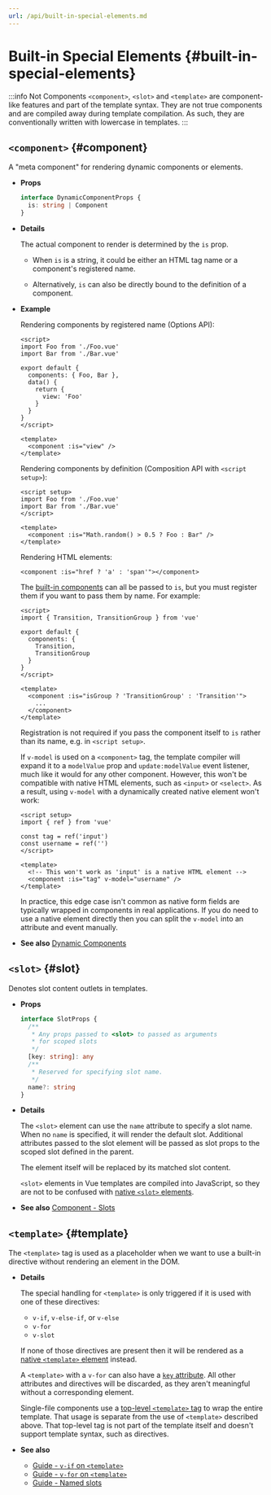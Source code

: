 ```yaml
---
url: /api/built-in-special-elements.md
---
```

# Built-in Special Elements {#built-in-special-elements}

:::info Not Components
`<component>`, `<slot>` and `<template>` are component-like features and part of the template syntax. They are not true components and are compiled away during template compilation. As such, they are conventionally written with lowercase in templates.
:::

## `<component>` {#component}

A "meta component" for rendering dynamic components or elements.

- **Props**

  ```ts
  interface DynamicComponentProps {
    is: string | Component
  }
  ```

- **Details**

  The actual component to render is determined by the `is` prop.

  - When `is` is a string, it could be either an HTML tag name or a component's registered name.

  - Alternatively, `is` can also be directly bound to the definition of a component.

- **Example**

  Rendering components by registered name (Options API):

  ```vue
  <script>
  import Foo from './Foo.vue'
  import Bar from './Bar.vue'

  export default {
    components: { Foo, Bar },
    data() {
      return {
        view: 'Foo'
      }
    }
  }
  </script>

  <template>
    <component :is="view" />
  </template>
  ```

  Rendering components by definition (Composition API with `<script setup>`):

  ```vue
  <script setup>
  import Foo from './Foo.vue'
  import Bar from './Bar.vue'
  </script>

  <template>
    <component :is="Math.random() > 0.5 ? Foo : Bar" />
  </template>
  ```

  Rendering HTML elements:

  ```vue-html
  <component :is="href ? 'a' : 'span'"></component>
  ```

  The [built-in components](./built-in-components) can all be passed to `is`, but you must register them if you want to pass them by name. For example:

  ```vue
  <script>
  import { Transition, TransitionGroup } from 'vue'

  export default {
    components: {
      Transition,
      TransitionGroup
    }
  }
  </script>

  <template>
    <component :is="isGroup ? 'TransitionGroup' : 'Transition'">
      ...
    </component>
  </template>
  ```

  Registration is not required if you pass the component itself to `is` rather than its name, e.g. in `<script setup>`.

  If `v-model` is used on a `<component>` tag, the template compiler will expand it to a `modelValue` prop and `update:modelValue` event listener, much like it would for any other component. However, this won't be compatible with native HTML elements, such as `<input>` or `<select>`. As a result, using `v-model` with a dynamically created native element won't work:

  ```vue
  <script setup>
  import { ref } from 'vue'

  const tag = ref('input')
  const username = ref('')
  </script>

  <template>
    <!-- This won't work as 'input' is a native HTML element -->
    <component :is="tag" v-model="username" />
  </template>
  ```

  In practice, this edge case isn't common as native form fields are typically wrapped in components in real applications. If you do need to use a native element directly then you can split the `v-model` into an attribute and event manually.

- **See also** [Dynamic Components](/guide/essentials/component-basics#dynamic-components)

## `<slot>` {#slot}

Denotes slot content outlets in templates.

- **Props**

  ```ts
  interface SlotProps {
    /**
     * Any props passed to <slot> to passed as arguments
     * for scoped slots
     */
    [key: string]: any
    /**
     * Reserved for specifying slot name.
     */
    name?: string
  }
  ```

- **Details**

  The `<slot>` element can use the `name` attribute to specify a slot name. When no `name` is specified, it will render the default slot. Additional attributes passed to the slot element will be passed as slot props to the scoped slot defined in the parent.

  The element itself will be replaced by its matched slot content.

  `<slot>` elements in Vue templates are compiled into JavaScript, so they are not to be confused with [native `<slot>` elements](https://developer.mozilla.org/en-US/docs/Web/HTML/Element/slot).

- **See also** [Component - Slots](/guide/components/slots)

## `<template>` {#template}

The `<template>` tag is used as a placeholder when we want to use a built-in directive without rendering an element in the DOM.

- **Details**

  The special handling for `<template>` is only triggered if it is used with one of these directives:

  - `v-if`, `v-else-if`, or `v-else`
  - `v-for`
  - `v-slot`

  If none of those directives are present then it will be rendered as a [native `<template>` element](https://developer.mozilla.org/en-US/docs/Web/HTML/Element/template) instead.

  A `<template>` with a `v-for` can also have a [`key` attribute](/api/built-in-special-attributes#key). All other attributes and directives will be discarded, as they aren't meaningful without a corresponding element.

  Single-file components use a [top-level `<template>` tag](/api/sfc-spec#language-blocks) to wrap the entire template. That usage is separate from the use of `<template>` described above. That top-level tag is not part of the template itself and doesn't support template syntax, such as directives.

- **See also**
  - [Guide - `v-if` on `<template>`](/guide/essentials/conditional#v-if-on-template)
  - [Guide - `v-for` on `<template>`](/guide/essentials/list#v-for-on-template)
  - [Guide - Named slots](/guide/components/slots#named-slots)
